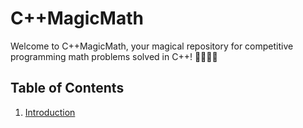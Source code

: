 # C++MagicMath

Welcome to C++MagicMath, your magical repository for competitive programming math problems solved in C++! 🚀🔢🧙‍♂️

## Table of Contents

1. [Introduction](#[introduction](https://github.com/subhadeeppaul/CPlusPlusMagicMath/blob/main/Readme-Files/1-Introduction.md)https://github.com/subhadeeppaul/CPlusPlusMagicMath/blob/main/Readme-Files/1-Introduction.md)
